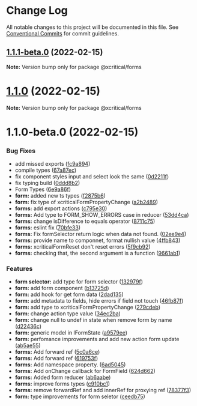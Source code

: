 # Change Log

All notable changes to this project will be documented in this file.
See [Conventional Commits](https://conventionalcommits.org) for commit guidelines.

## [1.1.1-beta.0](https://github.com/xcritical-software/xc-front-kit/compare/@xcritical/forms@1.1.0...@xcritical/forms@1.1.1-beta.0) (2022-02-15)

**Note:** Version bump only for package @xcritical/forms





# [1.1.0](https://github.com/xcritical-software/xc-front-kit/compare/@xcritical/forms@1.1.0-beta.0...@xcritical/forms@1.1.0) (2022-02-15)

**Note:** Version bump only for package @xcritical/forms





# 1.1.0-beta.0 (2022-02-15)


### Bug Fixes

* add missed exports ([fc9a894](https://github.com/xcritical-software/xc-front-kit/commit/fc9a894ad7c29fae1f4a69dfbbae0da76643fc7c))
* compile types ([67a87ec](https://github.com/xcritical-software/xc-front-kit/commit/67a87ecdec159e9f613a0836ee4189c508ef7f7e))
* fix component styles input and select look the same ([0d2211f](https://github.com/xcritical-software/xc-front-kit/commit/0d2211f7857361263e0484fcf98566f046413aca))
* fix typing build ([0ddd8b2](https://github.com/xcritical-software/xc-front-kit/commit/0ddd8b21b5e0057619fe1fb9be9fb5d79fd1c2ac))
* Form Types ([6e9a86f](https://github.com/xcritical-software/xc-front-kit/commit/6e9a86f9d52b94882329d0de99b894886f332942))
* **form:** added new ts types ([f2875b6](https://github.com/xcritical-software/xc-front-kit/commit/f2875b65590a4c098f12cd41810276bd5f48b18f))
* **form:** fix type of xcriticalFormPropertyChange ([a2b2489](https://github.com/xcritical-software/xc-front-kit/commit/a2b248945d2ff43c1d9e3d0d14b6d3b78f73b909))
* **forms:** add export actions ([c795e30](https://github.com/xcritical-software/xc-front-kit/commit/c795e30bd2ae25d16281cdadc212f0ea580928c6))
* **forms:** Add type to FORM_SHOW_ERRORS case in reducer ([53dd4ca](https://github.com/xcritical-software/xc-front-kit/commit/53dd4ca8bf3d97825dabb6fea395d9b4c313f919))
* **forms:** change isDifference to equals operator ([8711c75](https://github.com/xcritical-software/xc-front-kit/commit/8711c75bf4f761a6c27a6ffbfda0a04993f448ca))
* **forms:** eslint fix ([70bfe33](https://github.com/xcritical-software/xc-front-kit/commit/70bfe3394a36126ffb82b10070baac11dd2ff0c1))
* **forms:** Fix formSelector return logic when data not found. ([02ee9e4](https://github.com/xcritical-software/xc-front-kit/commit/02ee9e45f7c0e1ae16923c77315d91033ac7fc4d))
* **forms:** provide name to componnet, format nullish value ([4ffb843](https://github.com/xcritical-software/xc-front-kit/commit/4ffb843128146fa77bb7d07357ecbe6b305cd78a))
* **forms:** xcriticalFormReset don't reset errors ([5f9cb92](https://github.com/xcritical-software/xc-front-kit/commit/5f9cb92e833746e2c40b33c556622d35be9eaa8e))
* **forms:** сhecking that, the second argument is a function ([9661ab1](https://github.com/xcritical-software/xc-front-kit/commit/9661ab181cba8af2e02077f6b02b7bffaf9de62f))


### Features

* **form selector:** add type for form selector ([132979f](https://github.com/xcritical-software/xc-front-kit/commit/132979ff7417d9327cd6a66971eff065a09d1b43))
* **form:** add form component ([b13725d](https://github.com/xcritical-software/xc-front-kit/commit/b13725db856a158acf9d92898534dcda27cb37a9))
* **form:** add hook for get form data ([2dad135](https://github.com/xcritical-software/xc-front-kit/commit/2dad1358f1b7ed3630f8873617f705adfde962e4))
* **form:** add metadata to fields, hide errors if field not touch ([46fb87f](https://github.com/xcritical-software/xc-front-kit/commit/46fb87f16780c41d0753cce2890a77eecf9802d9))
* **form:** add type to xcriticalFormPropertyChange ([279cdeb](https://github.com/xcritical-software/xc-front-kit/commit/279cdeb2b411ecd8982071555350cacb9830a350))
* **form:** change action type value ([34ec2ba](https://github.com/xcritical-software/xc-front-kit/commit/34ec2bae9c3bc709392c9db0cc338fa31ac00fd8))
* **form:** change null to undef in state when remove form by name ([d22436c](https://github.com/xcritical-software/xc-front-kit/commit/d22436c086e4ab88d77814deece4ea774458588e))
* **form:** generic model in IFormState ([a9579ee](https://github.com/xcritical-software/xc-front-kit/commit/a9579eecfdd8c7554894132c4252f1826d90e12b))
* **form:** perfomance improvements and add new action form update ([ab5ae55](https://github.com/xcritical-software/xc-front-kit/commit/ab5ae55f59f89f3f8b64d9041e1f6196f04f0645))
* **forms:** Add forward ref ([5c0a6ce](https://github.com/xcritical-software/xc-front-kit/commit/5c0a6ce766bdd9d81ba3cbe5652f2231840f8271))
* **forms:** Add forward ref ([619753f](https://github.com/xcritical-software/xc-front-kit/commit/619753fc37066e7b36cedfabbed8da43b3cfd1f6))
* **forms:** Add namespace property. ([6ad5045](https://github.com/xcritical-software/xc-front-kit/commit/6ad50452e17664adfe46f75ba2d488e3ff9158c3))
* **forms:** Add onChange callback for FormField ([624d662](https://github.com/xcritical-software/xc-front-kit/commit/624d662ebee3084e611cdbff0e8d88d1ba29efae))
* **forms:** Added form reducer ([ab6aabe](https://github.com/xcritical-software/xc-front-kit/commit/ab6aabea79bd69455bb4c4ceea21712645aadf19))
* **forms:** improve forms types ([c910bc1](https://github.com/xcritical-software/xc-front-kit/commit/c910bc179ffdaceaf8ec7ff406ed4a263e15ddbe))
* **forms:** remove forwardRef and add innerRef for proxying ref ([78377f3](https://github.com/xcritical-software/xc-front-kit/commit/78377f39c7f42a05fe9002e5087e44e41e470a6a))
* **form:** type improvements for form seletor ([ceedb75](https://github.com/xcritical-software/xc-front-kit/commit/ceedb75dd4983c19d1ef737d8a3568e09e21b631))
